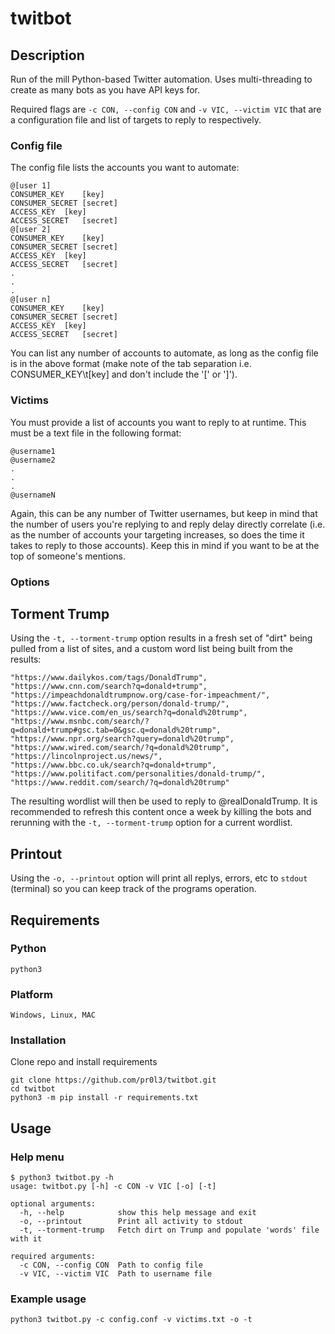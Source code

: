 # twitbot
## Description
Run of the mill Python-based Twitter automation. Uses multi-threading to create as many bots as you have API keys for.

Required flags are `-c CON, --config CON` and `-v VIC, --victim VIC` that are a configuration file and list of targets to reply to respectively.

### Config file
The config file lists the accounts you want to automate:
```
@[user 1]
CONSUMER_KEY	[key]
CONSUMER_SECRET	[secret]
ACCESS_KEY	[key]
ACCESS_SECRET	[secret]
@[user 2]
CONSUMER_KEY	[key]
CONSUMER_SECRET	[secret]
ACCESS_KEY	[key]
ACCESS_SECRET	[secret]
.
.
.
@[user n]
CONSUMER_KEY	[key]
CONSUMER_SECRET	[secret]
ACCESS_KEY	[key]
ACCESS_SECRET	[secret]
```
You can list any number of accounts to automate, as long as the config file is in the above format (make note of the tab separation i.e. CONSUMER_KEY\t[key] and don't include the '[' or ']').
### Victims
You must provide a list of accounts you want to reply to at runtime.  This must be a text file in the following format:
```
@username1
@username2
.
.
.
@usernameN
```
Again, this can be any number of Twitter usernames, but keep in mind that the number of users you're replying to and reply delay directly correlate (i.e. as the number of accounts your targeting increases, so does the time it takes to reply to those accounts).  Keep this in mind if you want to be at the top of someone's mentions.
### Options
## Torment Trump
Using the `-t, --torment-trump` option results in a fresh set of "dirt" being pulled from a list of sites, and a custom word list being built from the results:
```
"https://www.dailykos.com/tags/DonaldTrump",
"https://www.cnn.com/search?q=donald+trump",
"https://impeachdonaldtrumpnow.org/case-for-impeachment/",
"https://www.factcheck.org/person/donald-trump/",
"https://www.vice.com/en_us/search?q=donald%20trump",
"https://www.msnbc.com/search/?q=donald+trump#gsc.tab=0&gsc.q=donald%20trump",
"https://www.npr.org/search?query=donald%20trump",
"https://www.wired.com/search/?q=donald%20trump",
"https://lincolnproject.us/news/",
"https://www.bbc.co.uk/search?q=donald+trump",
"https://www.politifact.com/personalities/donald-trump/",
"https://www.reddit.com/search/?q=donald%20trump"
```
The resulting wordlist will then be used to reply to @realDonaldTrump. It is recommended to refresh this content once a week by killing the bots and rerunning with the `-t, --torment-trump` option for a current wordlist.
## Printout
Using the `-o, --printout` option will print all replys, errors, etc to `stdout` (terminal) so you can keep track of the programs operation.
## Requirements
### Python
```
python3
```
### Platform
```
Windows, Linux, MAC
```
### Installation
Clone repo and install requirements
```
git clone https://github.com/pr0l3/twitbot.git
cd twitbot
python3 -m pip install -r requirements.txt
```
## Usage
### Help menu
```
$ python3 twitbot.py -h
usage: twitbot.py [-h] -c CON -v VIC [-o] [-t]

optional arguments:
  -h, --help            show this help message and exit
  -o, --printout        Print all activity to stdout
  -t, --torment-trump   Fetch dirt on Trump and populate 'words' file with it

required arguments:
  -c CON, --config CON  Path to config file
  -v VIC, --victim VIC  Path to username file
```
### Example usage
`python3 twitbot.py -c config.conf -v victims.txt -o -t`
